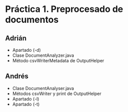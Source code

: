 # Práctica 1. Preprocesado de documentos

## Adrián
* Apartado (-d)
* Clase DocumentAnalyzer.java
* Método csvWriterMetadata de OutputHelper

## Andrés
* Clase DocumentAnalyser.java
* Métodos csvWriter y print de OutputHelper
* Apartado (-l)
* Apartado (-t)
